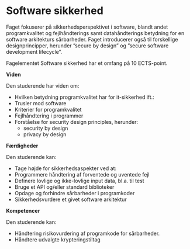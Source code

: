 # Software sikkerhed

Faget fokuserer på sikkerhedsperspektivet i software, blandt andet programkvalitet og fejlhåndterings samt datahåndterings betydning for en software arkitekturs sårbarheder. Faget introducerer også til forskellige designprincipper, herunder ”secure by design” og ”secure software development lifecycle”.

Fagelementet Software sikkerhed har et omfang på 10 ECTS-point.

**Viden**

Den studerende har viden om:

- Hvilken betydning programkvalitet har for it-sikkerhed ift.:
- Trusler mod software
- Kriterier for programkvalitet
- Fejlhåndtering i programmer
- Forståelse for security design principles, herunder:
    - security by design
    - privacy by design

**Færdigheder**

Den studerende kan:

- Tage højde for sikkerhedsaspekter ved at:
- Programmere håndtering af forventede og uventede fejl
- Definere lovlige og ikke-lovlige input data, bl.a. til test
- Bruge et API og/eller standard biblioteker
- Opdage og forhindre sårbarheder i programkoder
- Sikkerhedsvurdere et givet software arkitektur

**Kompetencer**

Den studerende kan:

- Håndtering risikovurdering af programkode for sårbarheder.
- Håndtere udvalgte krypteringstiltag